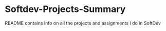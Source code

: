 Softdev-Projects-Summary
========================

README contains info on all the projects and assignments I do in SoftDev
